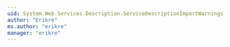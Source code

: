 ```yaml
---
uid: System.Web.Services.Description.ServiceDescriptionImportWarnings
author: "Erikre"
ms.author: "erikre"
manager: "erikre"
---
```

